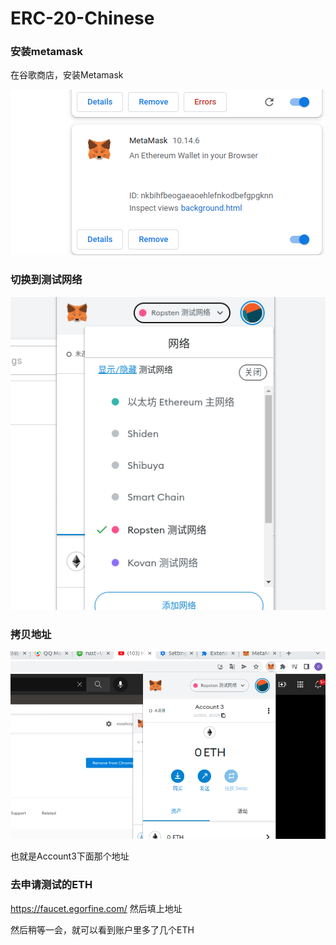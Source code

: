 # ERC-20-Chinese

### 安装metamask

在谷歌商店，安装Metamask

![Screenshot from 2022-06-17 00-40-59](/assets/Screenshot%20from%202022-06-17%2000-40-59.png)

### 切换到测试网络

![Screenshot from 2022-06-17 00-43-15](/assets/Screenshot%20from%202022-06-17%2000-43-15.png)

### 拷贝地址

![Screenshot from 2022-06-17 00-44-34](/assets/Screenshot%20from%202022-06-17%2000-44-34.png)

也就是Account3下面那个地址

### 去申请测试的ETH

https://faucet.egorfine.com/ 然后填上地址

然后稍等一会，就可以看到账户里多了几个ETH
